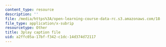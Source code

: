 ```yaml
---
content_type: resource
description: ''
file: /media/https%3A/open-learning-course-data-rc.s3.amazonaws.com/18-06sc-linear-algebra-fall-2011/a2ffc05a17bff342c1dc14d374d72117_4PnArrxCZLE.srt
file_type: application/x-subrip
resourcetype: Other
title: 3play caption file
uid: a2ffc05a-17bf-f342-c1dc-14d374d72117
---
```

